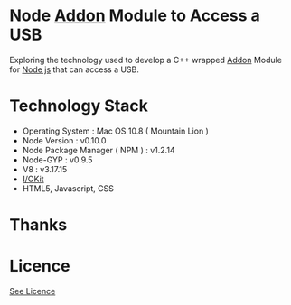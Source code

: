 Node [Addon](http://nodejs.org/api/addons.html) Module to Access a USB
====================

Exploring the technology used to develop a C++ wrapped [Addon](http://nodejs.org/api/addons.html) Module for [Node js](http://nodejs.org/) 
that can access a USB.

Technology Stack
================
 
* Operating System : Mac OS 10.8 ( Mountain Lion )
* Node Version : v0.10.0 
* Node Package Manager ( NPM ) : v1.2.14 
* Node-GYP : v0.9.5
* V8 : v3.17.15
* [I/OKit](https://developer.apple.com/library/mac/#documentation/devicedrivers/conceptual/IOKitFundamentals/Introduction/Introduction.html)
* HTML5, Javascript, CSS



Thanks
======


Licence
=======

[See Licence](https://github.com/dtinblack/Nodejs-USB/blob/master/LICENSE)


		    
    
    
 
 
 
 
 
 
 
    







    
    
    










